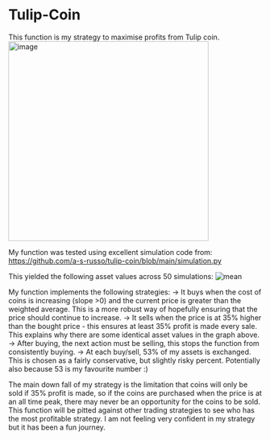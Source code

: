 # Tulip-Coin

This function is my strategy to maximise profits from Tulip coin. 
<img width="397" alt="image" src="https://github.com/user-attachments/assets/a74e69dc-a591-4a0c-bd4f-3dd0dea1bf67">



My function was tested using excellent simulation code from: https://github.com/a-s-russo/tulip-coin/blob/main/simulation.py

This yielded the following asset values across 50 simulations:
![mean](https://github.com/user-attachments/assets/0783c3ab-d7b0-416a-9a04-fb7085488709)

My function implements the following strategies:
-> It buys when the cost of coins is increasing (slope >0) and the current price is greater than the weighted average. This is a more robust way of hopefully ensuring that the price should continue to increase.
-> It sells when the price is at 35% higher than the bought price - this ensures at least 35% profit is made every sale. This explains why there are some identical asset values in the graph above.
-> After buying, the next action must be selling, this stops the function from consistently buying. 
-> At each buy/sell, 53% of my assets is exchanged. This is chosen as a fairly conservative, but slightly risky percent. Potentially also because 53 is my favourite number :) 

The main down fall of my strategy is the limitation that coins will only be sold if 35% profit is made, so if the coins are purchased when the price is at an all time peak, there may never be an opportunity for the coins to be sold. This function will be pitted against other trading strategies to see who has the most profitable strategy. I am not feeling very confident in my strategy but it has been a fun journey.  



